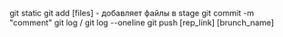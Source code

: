 git static
git add [files] - добавляет файлы в stage
git commit -m "comment"
git log / git log --oneline
git push [rep_link] [brunch_name]